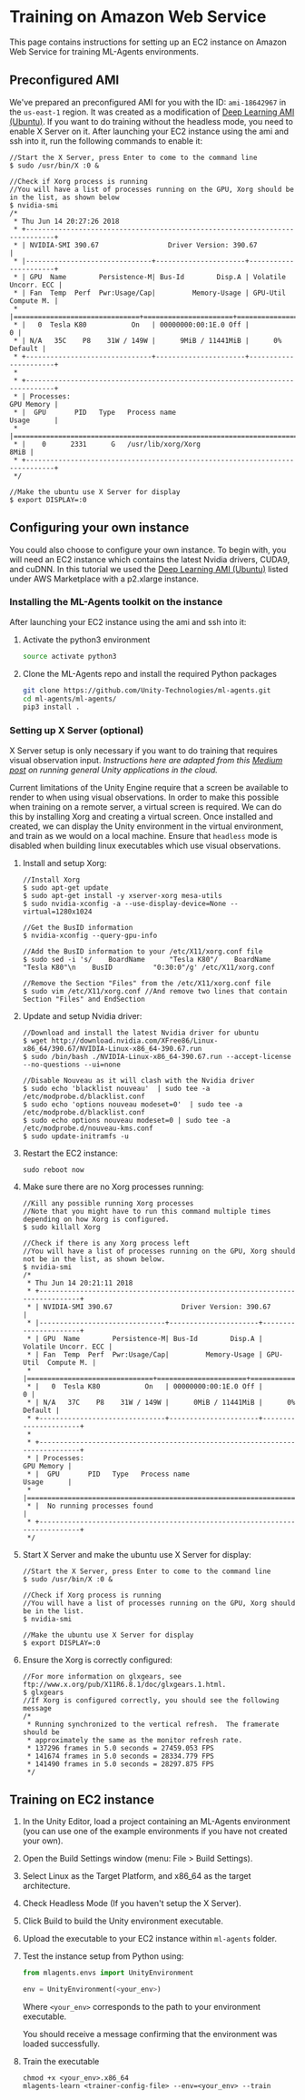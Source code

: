 # Training on Amazon Web Service

This page contains instructions for setting up an EC2 instance on Amazon Web
Service for training ML-Agents environments.

## Preconfigured AMI

We've prepared an preconfigured AMI for you with the ID: `ami-18642967` in the
`us-east-1` region. It was created as a modification of [Deep Learning AMI
(Ubuntu)](https://aws.amazon.com/marketplace/pp/B077GCH38C). If you want to do
training without the headless mode, you need to enable X Server on it. After
launching your EC2 instance using the ami and ssh into it, run the following
commands to enable it:

```console
//Start the X Server, press Enter to come to the command line
$ sudo /usr/bin/X :0 &

//Check if Xorg process is running
//You will have a list of processes running on the GPU, Xorg should be in the list, as shown below
$ nvidia-smi
/*
 * Thu Jun 14 20:27:26 2018
 * +-----------------------------------------------------------------------------+
 * | NVIDIA-SMI 390.67                 Driver Version: 390.67                    |
 * |-------------------------------+----------------------+----------------------+
 * | GPU  Name        Persistence-M| Bus-Id        Disp.A | Volatile Uncorr. ECC |
 * | Fan  Temp  Perf  Pwr:Usage/Cap|         Memory-Usage | GPU-Util  Compute M. |
 * |===============================+======================+======================|
 * |   0  Tesla K80           On   | 00000000:00:1E.0 Off |                    0 |
 * | N/A   35C    P8    31W / 149W |      9MiB / 11441MiB |      0%      Default |
 * +-------------------------------+----------------------+----------------------+
 *
 * +-----------------------------------------------------------------------------+
 * | Processes:                                                       GPU Memory |
 * |  GPU       PID   Type   Process name                             Usage      |
 * |=============================================================================|
 * |    0      2331      G   /usr/lib/xorg/Xorg                             8MiB |
 * +-----------------------------------------------------------------------------+
 */

//Make the ubuntu use X Server for display
$ export DISPLAY=:0
```

## Configuring your own instance

You could also choose to configure your own instance. To begin with, you will
need an EC2 instance which contains the latest Nvidia drivers, CUDA9, and cuDNN.
In this tutorial we used the
[Deep Learning AMI (Ubuntu)](https://aws.amazon.com/marketplace/pp/B077GCH38C)
listed under AWS Marketplace with a p2.xlarge instance.

### Installing the ML-Agents toolkit on the instance

After launching your EC2 instance using the ami and ssh into it:

1. Activate the python3 environment

    ```sh
    source activate python3
    ```

2. Clone the ML-Agents repo and install the required Python packages

    ```sh
    git clone https://github.com/Unity-Technologies/ml-agents.git
    cd ml-agents/ml-agents/
    pip3 install .
    ```

### Setting up X Server (optional)

X Server setup is only necessary if you want to do training that requires visual
observation input. _Instructions here are adapted from this
[Medium post](https://medium.com/towards-data-science/how-to-run-unity-on-amazon-cloud-or-without-monitor-3c10ce022639)
on running general Unity applications in the cloud._

Current limitations of the Unity Engine require that a screen be available to
render to when using visual observations. In order to make this possible when
training on a remote server, a virtual screen is required. We can do this by
installing Xorg and creating a virtual screen. Once installed and created, we
can display the Unity environment in the virtual environment, and train as we
would on a local machine. Ensure that `headless` mode is disabled when building
linux executables which use visual observations.

1. Install and setup Xorg:

    ```console
    //Install Xorg
    $ sudo apt-get update
    $ sudo apt-get install -y xserver-xorg mesa-utils
    $ sudo nvidia-xconfig -a --use-display-device=None --virtual=1280x1024

    //Get the BusID information
    $ nvidia-xconfig --query-gpu-info

    //Add the BusID information to your /etc/X11/xorg.conf file
    $ sudo sed -i 's/    BoardName      "Tesla K80"/    BoardName      "Tesla K80"\n    BusID          "0:30:0"/g' /etc/X11/xorg.conf

    //Remove the Section "Files" from the /etc/X11/xorg.conf file
    $ sudo vim /etc/X11/xorg.conf //And remove two lines that contain Section "Files" and EndSection
    ```

2. Update and setup Nvidia driver:

    ```console
    //Download and install the latest Nvidia driver for ubuntu
    $ wget http://download.nvidia.com/XFree86/Linux-x86_64/390.67/NVIDIA-Linux-x86_64-390.67.run
    $ sudo /bin/bash ./NVIDIA-Linux-x86_64-390.67.run --accept-license --no-questions --ui=none

    //Disable Nouveau as it will clash with the Nvidia driver
    $ sudo echo 'blacklist nouveau'  | sudo tee -a /etc/modprobe.d/blacklist.conf
    $ sudo echo 'options nouveau modeset=0'  | sudo tee -a /etc/modprobe.d/blacklist.conf
    $ sudo echo options nouveau modeset=0 | sudo tee -a /etc/modprobe.d/nouveau-kms.conf
    $ sudo update-initramfs -u
    ```

3. Restart the EC2 instance:

    ```console
    sudo reboot now
    ```

4. Make sure there are no Xorg processes running:

   ```console
   //Kill any possible running Xorg processes
   //Note that you might have to run this command multiple times depending on how Xorg is configured.
   $ sudo killall Xorg

   //Check if there is any Xorg process left
   //You will have a list of processes running on the GPU, Xorg should not be in the list, as shown below.
   $ nvidia-smi
   /*
    * Thu Jun 14 20:21:11 2018
    * +-----------------------------------------------------------------------------+
    * | NVIDIA-SMI 390.67                 Driver Version: 390.67                    |
    * |-------------------------------+----------------------+----------------------+
    * | GPU  Name        Persistence-M| Bus-Id        Disp.A | Volatile Uncorr. ECC |
    * | Fan  Temp  Perf  Pwr:Usage/Cap|         Memory-Usage | GPU-Util  Compute M. |
    * |===============================+======================+======================|
    * |   0  Tesla K80           On   | 00000000:00:1E.0 Off |                    0 |
    * | N/A   37C    P8    31W / 149W |      0MiB / 11441MiB |      0%      Default |
    * +-------------------------------+----------------------+----------------------+
    *
    * +-----------------------------------------------------------------------------+
    * | Processes:                                                       GPU Memory |
    * |  GPU       PID   Type   Process name                             Usage      |
    * |=============================================================================|
    * |  No running processes found                                                 |
    * +-----------------------------------------------------------------------------+
    */
   ```

5. Start X Server and make the ubuntu use X Server for display:

    ```console
    //Start the X Server, press Enter to come to the command line
    $ sudo /usr/bin/X :0 &

    //Check if Xorg process is running
    //You will have a list of processes running on the GPU, Xorg should be in the list.
    $ nvidia-smi

    //Make the ubuntu use X Server for display
    $ export DISPLAY=:0
    ```

6. Ensure the Xorg is correctly configured:

    ```console
    //For more information on glxgears, see ftp://www.x.org/pub/X11R6.8.1/doc/glxgears.1.html.
    $ glxgears
    //If Xorg is configured correctly, you should see the following message
    /*
     * Running synchronized to the vertical refresh.  The framerate should be
     * approximately the same as the monitor refresh rate.
     * 137296 frames in 5.0 seconds = 27459.053 FPS
     * 141674 frames in 5.0 seconds = 28334.779 FPS
     * 141490 frames in 5.0 seconds = 28297.875 FPS
     */
    ```

## Training on EC2 instance

1. In the Unity Editor, load a project containing an ML-Agents environment (you
   can use one of the example environments if you have not created your own).
2. Open the Build Settings window (menu: File > Build Settings).
3. Select Linux as the Target Platform, and x86_64 as the target architecture.
4. Check Headless Mode (If you haven't setup the X Server).
5. Click Build to build the Unity environment executable.
6. Upload the executable to your EC2 instance within `ml-agents` folder.
7. Test the instance setup from Python using:

    ```python
    from mlagents.envs import UnityEnvironment

    env = UnityEnvironment(<your_env>)
    ```
    Where `<your_env>` corresponds to the path to your environment executable.

    You should receive a message confirming that the environment was loaded successfully.
8. Train the executable

    ```console
    chmod +x <your_env>.x86_64
    mlagents-learn <trainer-config-file> --env=<your_env> --train
    ```
